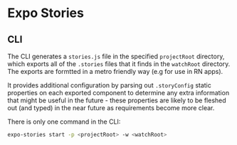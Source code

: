 # Expo Stories
## CLI
The CLI generates a `stories.js` file in the specified `projectRoot` directory, which exports all of the `.stories` files that it finds in the `watchRoot` directory. The exports are formtted in a metro friendly way (e.g for use in RN apps).

It provides additional configuration by parsing out `.storyConfig` static properties on each exported component to determine any extra information that might be useful in the future - these properties are likely to be fleshed out (and typed) in the near future as requirements become more clear.

There is only one command in the CLI:

```bash
expo-stories start -p <projectRoot> -w <watchRoot>
```
